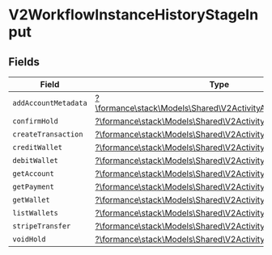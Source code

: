 # V2WorkflowInstanceHistoryStageInput


## Fields

| Field                                                                                                              | Type                                                                                                               | Required                                                                                                           | Description                                                                                                        |
| ------------------------------------------------------------------------------------------------------------------ | ------------------------------------------------------------------------------------------------------------------ | ------------------------------------------------------------------------------------------------------------------ | ------------------------------------------------------------------------------------------------------------------ |
| `addAccountMetadata`                                                                                               | [?\formance\stack\Models\Shared\V2ActivityAddAccountMetadata](../../Models/Shared/V2ActivityAddAccountMetadata.md) | :heavy_minus_sign:                                                                                                 | N/A                                                                                                                |
| `confirmHold`                                                                                                      | [?\formance\stack\Models\Shared\V2ActivityConfirmHold](../../Models/Shared/V2ActivityConfirmHold.md)               | :heavy_minus_sign:                                                                                                 | N/A                                                                                                                |
| `createTransaction`                                                                                                | [?\formance\stack\Models\Shared\V2ActivityCreateTransaction](../../Models/Shared/V2ActivityCreateTransaction.md)   | :heavy_minus_sign:                                                                                                 | N/A                                                                                                                |
| `creditWallet`                                                                                                     | [?\formance\stack\Models\Shared\V2ActivityCreditWallet](../../Models/Shared/V2ActivityCreditWallet.md)             | :heavy_minus_sign:                                                                                                 | N/A                                                                                                                |
| `debitWallet`                                                                                                      | [?\formance\stack\Models\Shared\V2ActivityDebitWallet](../../Models/Shared/V2ActivityDebitWallet.md)               | :heavy_minus_sign:                                                                                                 | N/A                                                                                                                |
| `getAccount`                                                                                                       | [?\formance\stack\Models\Shared\V2ActivityGetAccount](../../Models/Shared/V2ActivityGetAccount.md)                 | :heavy_minus_sign:                                                                                                 | N/A                                                                                                                |
| `getPayment`                                                                                                       | [?\formance\stack\Models\Shared\V2ActivityGetPayment](../../Models/Shared/V2ActivityGetPayment.md)                 | :heavy_minus_sign:                                                                                                 | N/A                                                                                                                |
| `getWallet`                                                                                                        | [?\formance\stack\Models\Shared\V2ActivityGetWallet](../../Models/Shared/V2ActivityGetWallet.md)                   | :heavy_minus_sign:                                                                                                 | N/A                                                                                                                |
| `listWallets`                                                                                                      | [?\formance\stack\Models\Shared\V2ActivityListWallets](../../Models/Shared/V2ActivityListWallets.md)               | :heavy_minus_sign:                                                                                                 | N/A                                                                                                                |
| `stripeTransfer`                                                                                                   | [?\formance\stack\Models\Shared\V2ActivityStripeTransfer](../../Models/Shared/V2ActivityStripeTransfer.md)         | :heavy_minus_sign:                                                                                                 | N/A                                                                                                                |
| `voidHold`                                                                                                         | [?\formance\stack\Models\Shared\V2ActivityVoidHold](../../Models/Shared/V2ActivityVoidHold.md)                     | :heavy_minus_sign:                                                                                                 | N/A                                                                                                                |